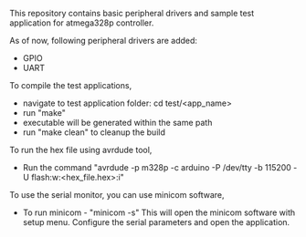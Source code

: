 This repository contains basic peripheral drivers and sample test application for atmega328p controller.

As of now, following peripheral drivers are added:
 * GPIO
 * UART

To compile the test applications, 
 * navigate to test application folder: cd test/<app_name>
 * run "make"
 * executable will be generated within the same path
 * run "make clean" to cleanup the build

To run the hex file using avrdude tool,
 * Run the command "avrdude -p m328p -c arduino -P /dev/tty<port> -b 115200 -U flash:w:<hex_file.hex>:i"

To use the serial monitor, you can use minicom software,
 * To run minicom - "minicom -s" This will open the minicom software with setup menu. Configure the serial parameters and open the application.
